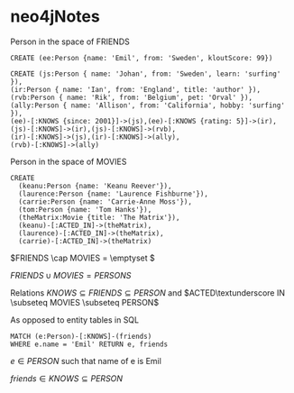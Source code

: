 # neo4jNotes

Person in the space of FRIENDS

```cypher
CREATE (ee:Person {name: 'Emil', from: 'Sweden', kloutScore: 99})
```

```cypher
CREATE (js:Person { name: 'Johan', from: 'Sweden', learn: 'surfing' }),
(ir:Person { name: 'Ian', from: 'England', title: 'author' }),
(rvb:Person { name: 'Rik', from: 'Belgium', pet: 'Orval' }),
(ally:Person { name: 'Allison', from: 'California', hobby: 'surfing' }),
(ee)-[:KNOWS {since: 2001}]->(js),(ee)-[:KNOWS {rating: 5}]->(ir),
(js)-[:KNOWS]->(ir),(js)-[:KNOWS]->(rvb),
(ir)-[:KNOWS]->(js),(ir)-[:KNOWS]->(ally),
(rvb)-[:KNOWS]->(ally)
```

Person in the space of MOVIES

```cypher
CREATE
  (keanu:Person {name: 'Keanu Reever'}),
  (laurence:Person {name: 'Laurence Fishburne'}),
  (carrie:Person {name: 'Carrie-Anne Moss'}),
  (tom:Person {name: 'Tom Hanks'}),
  (theMatrix:Movie {title: 'The Matrix'}),
  (keanu)-[:ACTED_IN]->(theMatrix),
  (laurence)-[:ACTED_IN]->(theMatrix),
  (carrie)-[:ACTED_IN]->(theMatrix)
```

$FRIENDS \cap MOVIES = \emptyset $

$FRIENDS \cup MOVIES = PERSONS$

Relations $KNOWS \subseteq FRIENDS \subseteq PERSON$ and $ACTED\textunderscore IN \subseteq MOVIES \subseteq PERSON$

As opposed to entity tables in SQL

```cypher
MATCH (e:Person)-[:KNOWS]-(friends)
WHERE e.name = 'Emil' RETURN e, friends
```

$e \in PERSON$ such that name of e is Emil

$friends \in KNOWS \subseteq PERSON$
